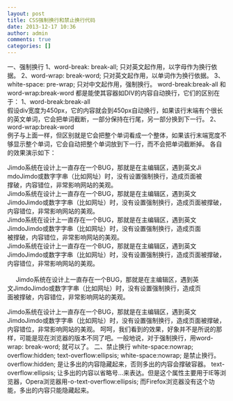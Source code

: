 ```yaml
---
layout: post
title: CSS强制换行和禁止换行代码
date: 2013-12-17 10:36
author: admin
comments: true
categories: []
---
```

一、强制换行
      1、word-break: break-all;       只对英文起作用，以字母作为换行依据。
      2、word-wrap: break-word;   只对英文起作用，以单词作为换行依据。
      3、white-space: pre-wrap;     只对中文起作用，强制换行。 
      word-break:break-all 和 word-wrap:break-word 都是能使其容器如DIV的内容自动换行，它们的区别在于：
      1、word-break:break-all  
      假设div宽度为450px，它的内容就会到450px自动换行，如果该行末端有个很长的英文单词，它会把单词截断，一部分保持在行尾，另一部分换到下一行。
       2、word-wrap:break-word  
      例子与上面一样，但区别就是它会把整个单词看成一个整体，如果该行末端宽度不够显示整个单词，它会自动把整个单词放到下一行，而不会把单词截断掉。 
      各自的效果演示如下： 
<div style="width:450px; word-break: break-all;">
     Jimdo系统在设计上一直存在一个BUG，那就是在主编辑区，遇到英文JimdoJimdo或数字字串（比如网址）时，没有设置强制换行，造成页面被撑破，内容错位，非常影响网站的美观。
</div>
Jimdo系统在设计上一直存在一个BUG，那就是在主编辑区，遇到英文JimdoJimdo或数字字串（比如网址）时，没有设置强制换行，造成页面被撑破，内容错位，非常影响网站的美观。 
<div style="width:450px; word-wrap: break-word;">
     Jimdo系统在设计上一直存在一个BUG，那就是在主编辑区，遇到英文JimdoJimdo或数字字串（比如网址）时，没有设置强制换行，造成页面被撑破，内容错位，非常影响网站的美观。
</div>
Jimdo系统在设计上一直存在一个BUG，那就是在主编辑区，遇到英文JimdoJimdo或数字字串（比如网址）时，没有设置强制换行，造成页面被撑破，内容错位，非常影响网站的美观。 
<div style="width:450px; white-space: pre-wrap;">
     Jimdo系统在设计上一直存在一个BUG，那就是在主编辑区，遇到英文JimdoJimdo或数字字串（比如网址）时，没有设置强制换行，造成页面被撑破，内容错位，非常影响网站的美观。
</div>

Jimdo系统在设计上一直存在一个BUG，那就是在主编辑区，遇到英文JimdoJimdo或数字字串（比如网址）时，没有设置强制换行，造成页面被撑破，内容错位，非常影响网站的美观。
      呵呵，我们看到的效果，好象并不是所说的那样，可能是现在浏览器的版本不同了吧。一般地说，对于强制换行，用word-wrap: break-word; 就可以了。
二、禁止换行
      white-space:nowrap; overflow:hidden; text-overflow:ellipsis;
      white-space:nowrap; 是禁止换行。 
      overflow:hidden; 是让多出的内容隐藏起来，否则多出的内容会撑破容器。 
      text-overflow:ellipsis; 让多出的内容以省略号...来表达。但是这个属性主要用于IE等浏览器，Opera浏览器用-o-text-overflow:ellipsis; 而Firefox浏览器没有这个功能，多出的内容只能隐藏起来。 
